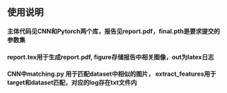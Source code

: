 ## 使用说明

#### 主体代码见CNN和Pytorch两个库，报告见report.pdf，final.pth是要求提交的参数集

#### report.tex用于生成report.pdf, figure存储报告中相关图像，out为latex日志

#### CNN中matching.py 用于匹配dataset中相似的图片， extract_features用于target和dataset匹配，对应的log存在txt文件内